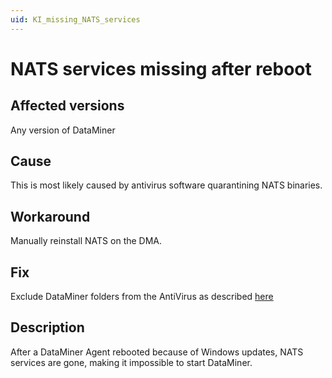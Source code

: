 ```yaml
---
uid: KI_missing_NATS_services
---
```


# NATS services missing after reboot

## Affected versions

Any version of DataMiner

## Cause

This is most likely caused by antivirus software quarantining NATS binaries.

## Workaround

Manually reinstall NATS on the DMA.

## Fix

Exclude DataMiner folders from the AntiVirus as described [here](xref:Regarding_antivirus_software)

## Description

After a DataMiner Agent rebooted because of Windows updates, NATS services are gone, making it impossible to start DataMiner.
